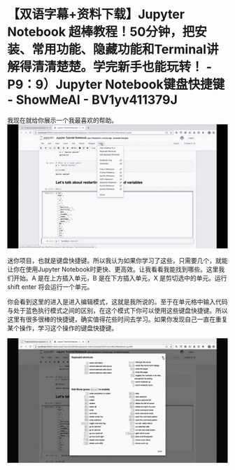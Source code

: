 # 【双语字幕+资料下载】Jupyter Notebook 超棒教程！50分钟，把安装、常用功能、隐藏功能和Terminal讲解得清清楚楚。学完新手也能玩转！ - P9：9）Jupyter Notebook键盘快捷键 - ShowMeAI - BV1yv411379J

我现在就给你展示一个我最喜欢的帮助。![](img/a1a718523aa1444a7444b71fe05e8fac_1.png)

迷你项目，也就是键盘快捷键。所以我认为如果你学习了这些，只需要几个，就能让你在使用Jupyter Notebook时更快、更高效。让我看看我能找到哪些。这里我们开始。A 是在上方插入单元，B 是在下方插入单元，X 是剪切选中的单元。运行 shift enter 将会运行一个单元。

你会看到这里的进入是进入编辑模式，这就是我所说的。至于在单元格中输入代码与处于蓝色执行模式之间的区别，在这个模式下你可以使用这些键盘快捷键。所以这里有很多很棒的快捷键，确实值得花些时间去学习。如果你发现自己一直在重复某个操作，学习这个操作的键盘快捷键。

![](img/a1a718523aa1444a7444b71fe05e8fac_3.png)
